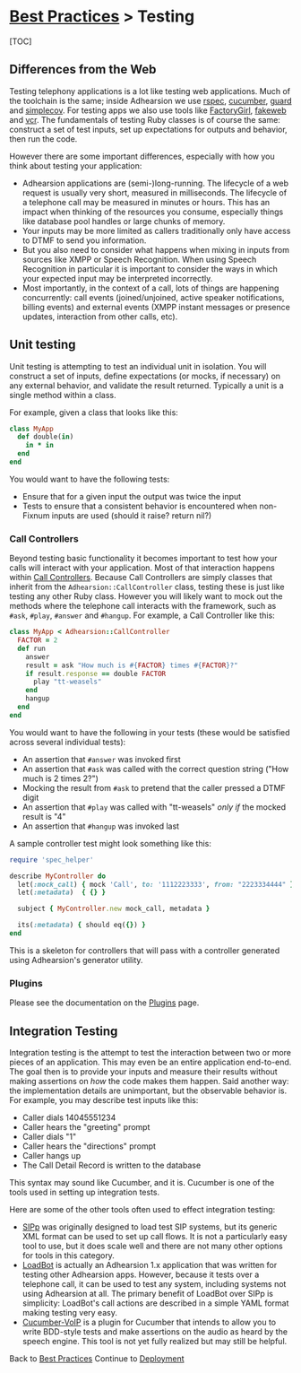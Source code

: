 # [Best Practices](/docs/best-practices) > Testing

[TOC]

## Differences from the Web

Testing telephony applications is a lot like testing web applications.  Much of the toolchain is the same; inside Adhearsion we use [rspec](https://www.relishapp.com/rspec), [cucumber](http://cukes.info), [guard](https://github.com/guard/guard) and [simplecov](https://github.com/colszowka/simplecov).  For testing apps we also use tools like [FactoryGirl](https://github.com/thoughtbot/factory_girl/), [fakeweb](https://github.com/chrisk/fakeweb/) and [vcr](https://github.com/myronmarston/vcr/).  The fundamentals of testing Ruby classes is of course the same: construct a set of test inputs, set up expectations for outputs and behavior, then run the code.

However there are some important differences, especially with how you think about testing your application:

* Adhearsion applications are (semi-)long-running. The lifecycle of a web request is usually very short, measured in milliseconds.  The lifecycle of a telephone call may be measured in minutes or hours. This has an impact when thinking of the resources you consume, especially things like database pool handles or large chunks of memory.
* Your inputs may be more limited as callers traditionally only have access to DTMF to send you information.
* But you also need to consider what happens when mixing in inputs from sources like XMPP or Speech Recognition.  When using Speech Recognition in particular it is important to consider the ways in which your expected input may be interpreted incorrectly.
* Most importantly, in the context of a call, lots of things are happening concurrently: call events (joined/unjoined, active speaker notifications, billing events) and external events (XMPP instant messages or presence updates, interaction from other calls, etc).

## Unit testing
Unit testing is attempting to test an individual unit in isolation.  You will construct a set of inputs, define expectations (or mocks, if necessary) on any external behavior, and validate the result returned.  Typically a unit is a single method within a class.

For example, given a class that looks like this:

```ruby
class MyApp
  def double(in)
    in * in
  end
end
```

You would want to have the following tests:

* Ensure that for a given input the output was twice the input
* Tests to ensure that a consistent behavior is encountered when non-Fixnum inputs are used (should it raise? return nil?)

### Call Controllers
Beyond testing basic functionality it becomes important to test how your calls will interact with your application.  Most of that interaction happens within [Call Controllers](/docs/call-controllers).  Because Call Controllers are simply classes that inherit from the `Adhearsion::CallController` class, testing these is just like testing any other Ruby class.  However you will likely want to mock out the methods where the telephone call interacts with the framework, such as `#ask`, `#play`, `#answer` and `#hangup`.  For example, a Call Controller like this:

```ruby
class MyApp < Adhearsion::CallController
  FACTOR = 2
  def run
    answer
    result = ask "How much is #{FACTOR} times #{FACTOR}?"
    if result.response == double FACTOR
      play "tt-weasels"
    end
    hangup
  end
end
```

You would want to have the following in your tests (these would be satisfied across several individual tests):

* An assertion that `#answer` was invoked first
* An assertion that `#ask` was called with the correct question string ("How much is 2 times 2?")
* Mocking the result from `#ask` to pretend that the caller pressed a DTMF digit
* An assertion that `#play` was called with "tt-weasels" *only if* the mocked result is "4"
* An assertion that `#hangup` was invoked last

A sample controller test might look something like this:

```ruby
require 'spec_helper'

describe MyController do
  let(:mock_call) { mock 'Call', to: '1112223333', from: "2223334444" }
  let(:metadata)  { {} }

  subject { MyController.new mock_call, metadata }

  its(:metadata) { should eq({}) }
end
```

This is a skeleton for controllers that will pass with a controller generated using Adhearsion's generator utility.

### Plugins
Please see the documentation on the [Plugins](/docs/plugins#testing-your-code) page.

## Integration Testing

Integration testing is the attempt to test the interaction between two or more pieces of an application.  This may even be an entire application end-to-end. The goal then is to provide your inputs and measure their results without making assertions on *how* the code makes them happen.  Said another way: the implementation details are unimportant, but the observable behavior is.  For example, you may describe test inputs like this:

* Caller dials 14045551234
* Caller hears the "greeting" prompt
* Caller dials "1"
* Caller hears the "directions" prompt
* Caller hangs up
* The Call Detail Record is written to the database

This syntax may sound like Cucumber, and it is.  Cucumber is one of the tools used in setting up integration tests.

Here are some of the other tools often used to effect integration testing:

* [SIPp](http://sipp.sourceforge.net) was originally designed to load test SIP systems, but its generic XML format can be used to set up call flows.  It is not a particularly easy tool to use, but it does scale well and there are not many other options for tools in this category.
* [LoadBot](https://github.com/mojolingo/ahn-loadbot) is actually an Adhearsion 1.x application that was written for testing other Adhearsion apps.  However, because it tests over a telephone call, it can be used to test any system, including systems not using Adhearsion at all.  The primary benefit of LoadBot over SIPp is simplicity: LoadBot's call actions are described in a simple YAML format making testing very easy.
* [Cucumber-VoIP](https://github.com/benlangfeld/cucumber-voip) is a plugin for Cucumber that intends to allow you to write BDD-style tests and make assertions on the audio as heard by the speech engine. This tool is not yet fully realized but may still be helpful.

<a href="#" rel="docs-nav-active" style="display:none;">docs-nav-best-practices</a>

<div class='docs-progress-nav'>
  <span class='back'>
    Back to <a href="/docs/best-practices">Best Practices</a>
  </span>
  <span class='forward'>
    Continue to <a href="/docs/best-practices/deployment">Deployment</a>
  </span>
</div>
